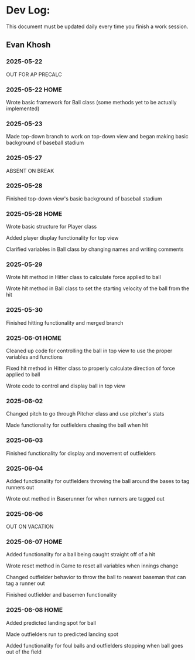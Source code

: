 # Dev Log:

This document must be updated daily every time you finish a work session.

## Evan Khosh

### 2025-05-22
OUT FOR AP PRECALC

### 2025-05-22 HOME
Wrote basic framework for Ball class (some methods yet to be actually implemented)

### 2025-05-23
Made top-down branch to work on top-down view and began making basic background of baseball stadium

### 2025-05-27
ABSENT ON BREAK

### 2025-05-28
Finished top-down view's basic background of baseball stadium

### 2025-05-28 HOME
Wrote basic structure for Player class

Added player display functionality for top view

Clarified variables in Ball class by changing names and writing comments

### 2025-05-29
Wrote hit method in Hitter class to calculate force applied to ball

Wrote hit method in Ball class to set the starting velocity of the ball from the hit

### 2025-05-30
Finished hitting functionality and merged branch

### 2025-06-01 HOME
Cleaned up code for controlling the ball in top view to use the proper variables and functions

Fixed hit method in Hitter class to properly calculate direction of force applied to ball

Wrote code to control and display ball in top view

### 2025-06-02
Changed pitch to go through Pitcher class and use pitcher's stats

Made functionality for outfielders chasing the ball when hit

### 2025-06-03
Finished functionality for display and movement of outfielders

### 2025-06-04
Added functionality for outfielders throwing the ball around the bases to tag runners out

Wrote out method in Baserunner for when runners are tagged out

### 2025-06-06
OUT ON VACATION

### 2025-06-07 HOME
Added functionality for a ball being caught straight off of a hit

Wrote reset method in Game to reset all variables when innings change

Changed outfielder behavior to throw the ball to nearest baseman that can tag a runner out

Finished outfielder and basemen functionality

### 2025-06-08 HOME
Added predicted landing spot for ball

Made outfielders run to predicted landing spot

Added functionality for foul balls and outfielders stopping when ball goes out of the field
